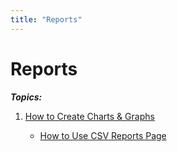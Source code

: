```yaml
---
title: "Reports"
---
```

# Reports

***Topics:***

1.  [How to Create Charts & Graphs](/rosco/product/roscolive2.0/how_to_guide/reports/charts_and_graphs)  
      
    - [How to Use CSV Reports Page](/rosco/product/roscolive2.0/how_to_guide/reports/csv_reports)
